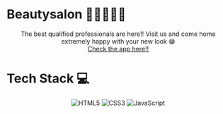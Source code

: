 # Beautysalon 👧🏻👱🏻‍♀️

<div align="center">The best qualified professionals are here!! Visit us and come home extremely happy with your new look 😁</div>
<div align="center"> 
  <a href="https://vicentevendramin.github.io/beautysalon/" target="_blank">Check the app here!!</a>
</div>

# Tech Stack 💻

<div align="center">
  <img alt="HTML5" src="https://img.shields.io/badge/HTML5-E34F26?style=for-the-badge&logo=html5&logoColor=white" />
  <img alt="CSS3" src="https://img.shields.io/badge/CSS3-1572B6?style=for-the-badge&logo=css3&logoColor=white" />
  <img alt="JavaScript" src="https://img.shields.io/badge/JavaScript-F7DF1E?style=for-the-badge&logo=javascript&logoColor=black" />
</div>

